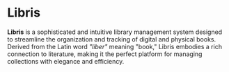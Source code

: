 # Libris

**Libris** is a sophisticated and intuitive library management system designed to streamline the organization and tracking of digital and physical books. Derived from the Latin word *"liber"* meaning "book," Libris embodies a rich connection to literature, making it the perfect platform for managing collections with elegance and efficiency.
